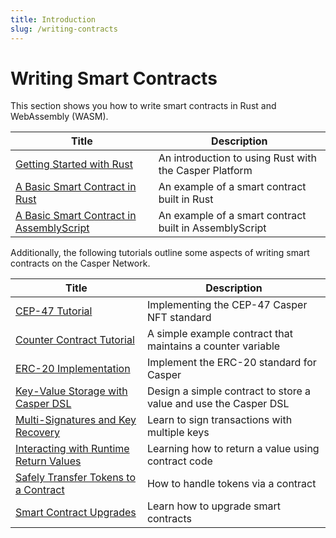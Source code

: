 ```yaml
---
title: Introduction
slug: /writing-contracts
---
```


# Writing Smart Contracts

This section shows you how to write smart contracts in Rust and WebAssembly (WASM).

| Title                                       | Description                     |
| ------------------------------------------- | ------------------------------- |
|[Getting Started with Rust](../getting-started.md)| An introduction to using Rust with the Casper Platform|
|[A Basic Smart Contract in Rust](rust.md)   | An example of a smart contract built in Rust|
|[A Basic Smart Contract in AssemblyScript](assembly-script.md) | An example of a smart contract built in AssemblyScript |

Additionally, the following tutorials outline some aspects of writing smart contracts on the Casper Network.

| Title                                                       | Description                                                      |
| ----------------------------------------------------------- | ---------------------------------------------------------------- |
|[CEP-47 Tutorial](../tutorials/cep47/index.md)                            | Implementing the CEP-47 Casper NFT standard                      |
|[Counter Contract Tutorial](../tutorials/counter/index.md)                | A simple example contract that maintains a counter variable      |
|[ERC-20 Implementation](../tutorials/erc20/index.md)                      | Implement the ERC-20 standard for Casper                         |
|[Key-Value Storage with Casper DSL](../tutorials/kv-storage-tutorial.md)  | Design a simple contract to store a value and use the Casper DSL |
|[Multi-Signatures and Key Recovery](../tutorials/multi-sig/index.md)      | Learn to sign transactions with multiple keys                    |
|[Interacting with Runtime Return Values](../tutorials/return-values-tutorial.md)| Learning how to return a value using contract code         |
|[Safely Transfer Tokens to a Contract](../tutorials/transfer-token-to-contract.md) | How to handle tokens via a contract                     |
|[Smart Contract Upgrades](../tutorials/upgrade-tutorial.md)               | Learn how to upgrade smart contracts                             |
